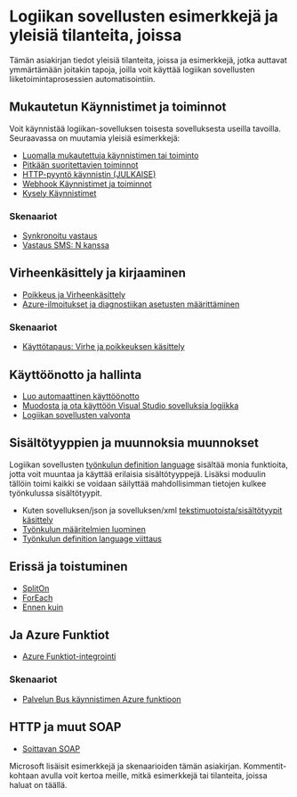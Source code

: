 <properties
   pageTitle="Logiikan sovellusten esimerkkejä ja skenaarioiden | Microsoft Azure"
   description="Esimerkkejä yleisten logiikan sovellukset ja lue yleisiä tilanteita, joissa ottamisesta käyttöön"
   services="logic-apps"
   documentationCenter=".net,nodejs,java"
   authors="jeffhollan"
   manager="erikre"
   editor=""/>

<tags
   ms.service="logic-apps"
   ms.devlang="multiple"
   ms.topic="article"
   ms.tgt_pltfrm="na"
   ms.workload="integration"
   ms.date="10/18/2016"
   ms.author="jehollan"/>

# <a name="logic-apps-examples-and-common-scenarios"></a>Logiikan sovellusten esimerkkejä ja yleisiä tilanteita, joissa

Tämän asiakirjan tiedot yleisiä tilanteita, joissa ja esimerkkejä, jotka auttavat ymmärtämään joitakin tapoja, joilla voit käyttää logiikan sovellusten liiketoimintaprosessien automatisointiin. 

## <a name="custom-triggers-and-actions"></a>Mukautetun Käynnistimet ja toiminnot

Voit käynnistää logiikan-sovelluksen toisesta sovelluksesta useilla tavoilla. Seuraavassa on muutamia yleisiä esimerkkejä:

- [Luomalla mukautettuja käynnistimen tai toiminto](app-service-logic-create-api-app.md)
- [Pitkään suoritettavien toiminnot](app-service-logic-create-api-app.md)
- [HTTP-pyyntö käynnistin (JULKAISE)](app-service-logic-http-endpoint.md)
- [Webhook Käynnistimet ja toiminnot](app-service-logic-create-api-app.md)
- [Kysely Käynnistimet](app-service-logic-create-api-app.md)

### <a name="scenarios"></a>Skenaariot

- [Synkronoitu vastaus](app-service-logic-http-endpoint.md)
- [Vastaus SMS: N kanssa](https://channel9.msdn.com/Blogs/Windows-Azure/Azure-Logic-Apps-Walkthrough-Webhook-Functions-and-an-SMS-Bot)

## <a name="error-handling-and-logging"></a>Virheenkäsittely ja kirjaaminen

- [Poikkeus ja Virheenkäsittely](app-service-logic-exception-handling.md)
- [Azure-ilmoitukset ja diagnostiikan asetusten määrittäminen](app-service-logic-monitor-your-logic-apps.md)

### <a name="scenarios"></a>Skenaariot

- [Käyttötapaus: Virhe ja poikkeuksen käsittely](app-service-logic-scenario-error-and-exception-handling.md)

## <a name="deploying-and-managing"></a>Käyttöönotto ja hallinta

- [Luo automaattinen käyttöönotto](app-service-logic-create-deploy-template.md)
- [Muodosta ja ota käyttöön Visual Studio sovelluksia logiikka](app-service-logic-deploy-from-vs.md)
- [Logiikan sovellusten valvonta](app-service-logic-monitor-your-logic-apps.md)

## <a name="content-types-conversions-and-transformations"></a>Sisältötyyppien ja muunnoksia muunnokset

Logiikan sovellusten [työnkulun definition language](http://aka.ms/logicappsdocs) sisältää monia funktioita, jotta voit muuntaa ja käyttää erilaisia sisältötyyppejä.  Lisäksi moduulin tällöin toimi kaikki se voidaan säilyttää mahdollisimman tietojen kulkee työnkulussa sisältötyypit.

- Kuten sovelluksen/json ja sovelluksen/xml [tekstimuotoista/sisältötyypit käsittely](app-service-logic-content-type.md)
- [Työnkulun määritelmien luominen](app-service-logic-author-definitions.md)
- [Työnkulun definition language viittaus](http://aka.ms/logicappsdocs)

## <a name="batches-and-looping"></a>Erissä ja toistuminen

- [SplitOn](app-service-logic-loops-and-scopes.md)
- [ForEach](app-service-logic-loops-and-scopes.md)
- [Ennen kuin](app-service-logic-loops-and-scopes.md)

## <a name="integrating-with-azure-functions"></a>Ja Azure Funktiot

- [Azure Funktiot-integrointi](app-service-logic-azure-functions.md)

### <a name="scenarios"></a>Skenaariot

- [Palvelun Bus käynnistimen Azure funktioon](app-service-logic-scenario-function-sb-trigger.md)

## <a name="http-rest-and-soap"></a>HTTP ja muut SOAP

 - [Soittavan SOAP](https://blogs.msdn.microsoft.com/logicapps/2016/04/07/using-soap-services-with-logic-apps/)


Microsoft lisäisit esimerkkejä ja skenaarioiden tämän asiakirjan. Kommentit-kohtaan avulla voit kertoa meille, mitkä esimerkkejä tai tilanteita, joissa haluat on täällä.